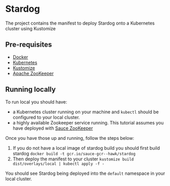 # Stardog

The project contains the manifest to deploy Stardog onto a Kubernetes cluster using Kustomize

## Pre-requisites

  * [Docker](https://www.docker.com/)
  * [Kubernetes](https://kubernetes.io/)
  * [Kustomize](https://kubernetes-sigs.github.io/kustomize/)
  * [Apache ZooKeeper](https://zookeeper.apache.org/)

## Running locally

To run local you should have:

  * a Kubernetes cluster running on your machine and `kubectl` should be configured to your local cluster.
  * a highly available Zookeeper service running. This tutorial assumes you have deployed with [Sauce ZooKeeper](https://github.com/sauce/consortia/zookeper)

Once you have those up and running, follow the steps below:

  1. If you do not have a local image of stardog build you should first build stardog
    `docker build -t gcr.io/sauce-gcr--hawk/stardog`
  2. Then deploy the manifest to your cluster
    `kustomize build dist/overlays/local | kubectl apply -f -`

You should see Stardog being deployed into the `default` namespace in your local cluster.